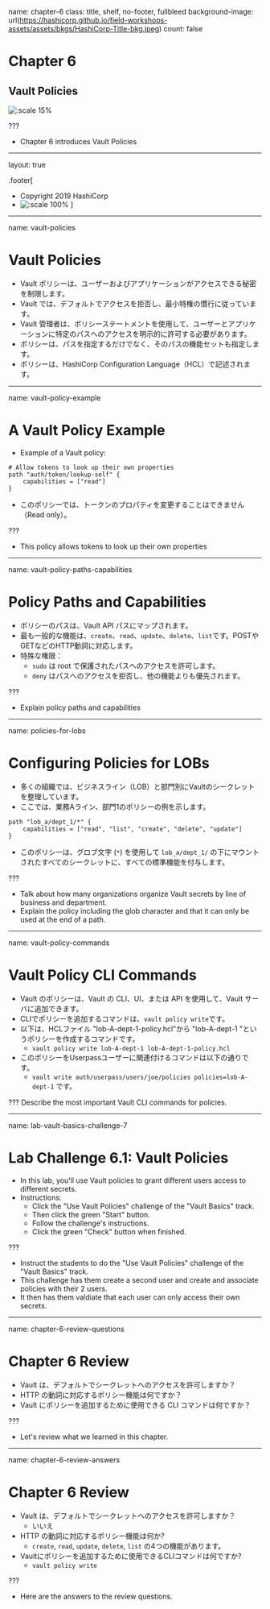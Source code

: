 name: chapter-6
class: title, shelf, no-footer, fullbleed
background-image: url(https://hashicorp.github.io/field-workshops-assets/assets/bkgs/HashiCorp-Title-bkg.jpeg)
count: false

# Chapter 6      
## Vault Policies

![:scale 15%](https://hashicorp.github.io/field-workshops-assets/assets/logos/logo_vault.png)

???

* Chapter 6 introduces Vault Policies

---
layout: true

.footer[
- Copyright 2019 HashiCorp
- ![:scale 100%](https://hashicorp.github.io/field-workshops-assets/assets/logos/HashiCorp_Icon_Black.svg)
]

---
name: vault-policies
# Vault Policies
* Vault ポリシーは、ユーザーおよびアプリケーションがアクセスできる秘密を制限します。
* Vault では、デフォルトでアクセスを拒否し、最小特権の慣行に従っています。
* Vault 管理者は、ポリシーステートメントを使用して、ユーザーとアプリケーションに特定のパスへのアクセスを明示的に許可する必要があります。
* ポリシーは、パスを指定するだけでなく、そのパスの機能セットも指定します。
* ポリシーは、HashiCorp Configuration Language（HCL）で記述されます。

---
name: vault-policy-example
# A Vault Policy Example
* Example of a Vault policy:
```hcl
# Allow tokens to look up their own properties
path "auth/token/lookup-self" {
    capabilities = ["read"]
}
```
* このポリシーでは、トークンのプロパティを変更することはできません（Read only）。

???
* This policy allows tokens to look up their own properties

---
name: vault-policy-paths-capabilities
# Policy Paths and Capabilities
* ポリシーのパスは、Vault API パスにマップされます。
* 最も一般的な機能は、`create`、`read`、`update`、`delete`、`list`です。POSTやGETなどのHTTP動詞に対応します。
* 特殊な権限：
  * `sudo` は root で保護されたパスへのアクセスを許可します。
  * `deny` はパスへのアクセスを拒否し、他の機能よりも優先されます。



???
* Explain policy paths and capabilities

---
name: policies-for-lobs
# Configuring Policies for LOBs
* 多くの組織では、ビジネスライン（LOB）と部門別にVaultのシークレットを整理しています。
* ここでは、業務Aライン、部門1のポリシーの例を示します。

```hcl
path "lob_a/dept_1/*" {
    capabilities = ["read", "list", "create", "delete", "update"]
}
```

* このポリシーは、グロブ文字 (`*`) を使用して `lob_a/dept_1/` の下にマウントされたすべてのシークレットに、すべての標準機能を付与します。


???
* Talk about how many organizations organize Vault secrets by line of business and department.
* Explain the policy including the glob character and that it can only be used at the end of a path.

---
name: vault-policy-commands
# Vault Policy CLI Commands
* Vault のポリシーは、Vault の CLI、UI、または API を使用して、Vault サーバに追加できます。
* CLIでポリシーを追加するコマンドは、`vault policy write`です。
* 以下は、HCLファイル "lob-A-dept-1-policy.hcl"から "lob-A-dept-1 "というポリシーを作成するコマンドです。
	* `vault policy write lob-A-dept-1 lob-A-dept-1-policy.hcl`
* このポリシーをUserpassユーザーに関連付けるコマンドは以下の通りです。
	* `vault write auth/userpass/users/joe/policies policies=lob-A-dept-1` です。

???
Describe the most important Vault CLI commands for policies.

---
name: lab-vault-basics-challenge-7
# Lab Challenge 6.1: Vault Policies
* In this lab, you'll use Vault policies to grant different users access to different secrets.
* Instructions:
  * Click the "Use Vault Policies" challenge of the "Vault Basics" track.
  * Then click the green "Start" button.
  * Follow the challenge's instructions.
  * Click the green "Check" button when finished.

???
* Instruct the students to do the "Use Vault Policies" challenge of the "Vault Basics" track.
* This challenge has them create a second user and create and associate policies with their 2 users.
* It then has them valdiate that each user can only access their own secrets.

---
name: chapter-6-review-questions
# Chapter 6 Review
* Vault は、デフォルトでシークレットへのアクセスを許可しますか？
* HTTP の動詞に対応するポリシー機能は何ですか？
* Vault にポリシーを追加するために使用できる CLI コマンドは何ですか？

???
* Let's review what we learned in this chapter.

---
name: chapter-6-review-answers
# Chapter 6 Review

* Vault は、デフォルトでシークレットへのアクセスを許可しますか？
  * いいえ
* HTTP の動詞に対応するポリシー機能は何か?
  * `create`, `read`, `update`, `delete`, `list` の4つの機能があります。
* Vaultにポリシーを追加するために使用できるCLIコマンドは何ですか?
  * `vault policy write` 

???
* Here are the answers to the review questions.
